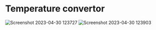 # Temperature convertor
![Screenshot 2023-04-30 123727](https://user-images.githubusercontent.com/113979215/235340496-2ed22be0-192a-4b5a-80cb-66fffcc5cc0c.png)
![Screenshot 2023-04-30 123903](https://user-images.githubusercontent.com/113979215/235340553-8b509270-c816-4558-b125-da6c52ff7589.png)
